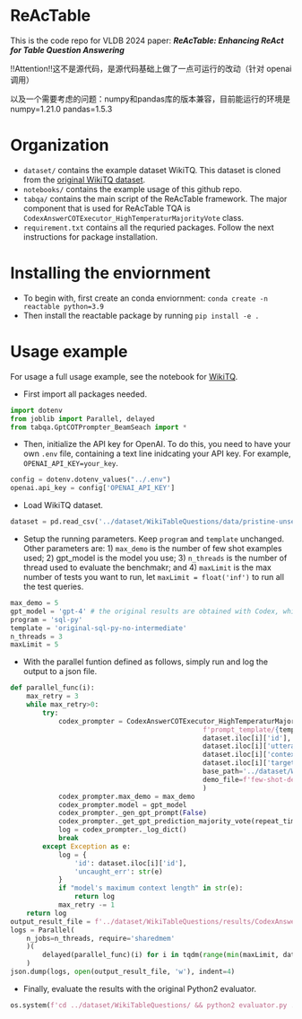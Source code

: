 # ReAcTable
This is the code repo for VLDB 2024 paper: ***ReAcTable: Enhancing ReAct for Table Question Answering***  

!!Attention!!这不是源代码，是源代码基础上做了一点可运行的改动（针对 openai 调用）  

以及一个需要考虑的问题：numpy和pandas库的版本兼容，目前能运行的环境是numpy=1.21.0 pandas=1.5.3  

# Organization
- ```dataset/``` contains the example dataset WikiTQ. This dataset is cloned from the [original WikiTQ dataset](https://github.com/ppasupat/WikiTableQuestions).  
- ```notebooks/``` contains the example usage of this github repo. 
- ```tabqa/``` contains the main script of the ReAcTable framework. The major component that is used for ReAcTable TQA is ```CodexAnswerCOTExecutor_HighTemperaturMajorityVote``` class. 
- ```requirement.txt``` contains all the requried packages. Follow the next instructions for package installation.

# Installing the enviornment 
- To begin with, first create an conda enviornment: ```conda create -n reactable python=3.9```
- Then install the reactable package by running ```pip install -e .```


# Usage example
For usage a full usage example, see the notebook for [WikiTQ](./notebooks/ReAcTable-MajorityVote-WikiTQ.ipynb).

- First import all packages needed.
```python
import dotenv
from joblib import Parallel, delayed
from tabqa.GptCOTPrompter_BeamSeach import *
```

- Then, initialize the API key for OpenAI. To do this, you need to have your own ```.env``` file, containing a text line inidcating your API key. For example, ```OPENAI_API_KEY=your_key```.
```python
config = dotenv.dotenv_values("../.env")
openai.api_key = config['OPENAI_API_KEY']
```

- Load WikiTQ dataset.
```python
dataset = pd.read_csv('../dataset/WikiTableQuestions/data/pristine-unseen-tables.tsv', sep='\t')
```

- Setup the running parameters. Keep ```program``` and  ```template``` unchanged. Other parameters are: 1) ```max_demo``` is the number of few shot examples used; 2) gpt_model is the model you use; 3) ```n_threads``` is the number of thread used to evaluate the benchmakr; and 4) ```maxLimit``` is the max number of tests you want to run, let ```maxLimit = float('inf')``` to run all the test queries. 
```python
max_demo = 5
gpt_model = 'gpt-4' # the original results are obtained with Codex, which is deprecated.
program = 'sql-py'
template = 'original-sql-py-no-intermediate'    
n_threads = 3
maxLimit = 5
```

- With the parallel funtion defined as follows, simply run and log the output to a json file. 
```python
def parallel_func(i):
    max_retry = 3
    while max_retry>0:
        try:
            codex_prompter = CodexAnswerCOTExecutor_HighTemperaturMajorityVote(
                                                f'prompt_template/{template}.json',
                                                dataset.iloc[i]['id'], 
                                                dataset.iloc[i]['utterance'], 
                                                dataset.iloc[i]['context'], 
                                                dataset.iloc[i]['targetValue'],  
                                                base_path='../dataset/WikiTableQuestions/',
                                                demo_file=f'few-shot-demo/WikiTQ-{program}.json',
                                                )
            codex_prompter.max_demo = max_demo
            codex_prompter.model = gpt_model
            codex_prompter._gen_gpt_prompt(False)
            codex_prompter._get_gpt_prediction_majority_vote(repeat_times=5)
            log = codex_prompter._log_dict()
            break
        except Exception as e:
            log = {
                'id': dataset.iloc[i]['id'],
                'uncaught_err': str(e)
            }
            if "model's maximum context length" in str(e):
                return log
            max_retry -= 1
    return log
output_result_file = f'../dataset/WikiTableQuestions/results/CodexAnswerCOTExecutor_HighTemperaturMajorityVote_{template}_{program}_results_pristine-unseen-tables_limit{maxLimit}_model{gpt_model}.json'
logs = Parallel(
    n_jobs=n_threads, require='sharedmem'
    )(
        delayed(parallel_func)(i) for i in tqdm(range(min(maxLimit, dataset.shape[0])))
    )    
json.dump(logs, open(output_result_file, 'w'), indent=4)
```

- Finally, evaluate the results with the original Python2 evaluator. 
```python
os.system(f'cd ../dataset/WikiTableQuestions/ && python2 evaluator.py ./results/{output_result_file.split("/")[-1]} ')
```
